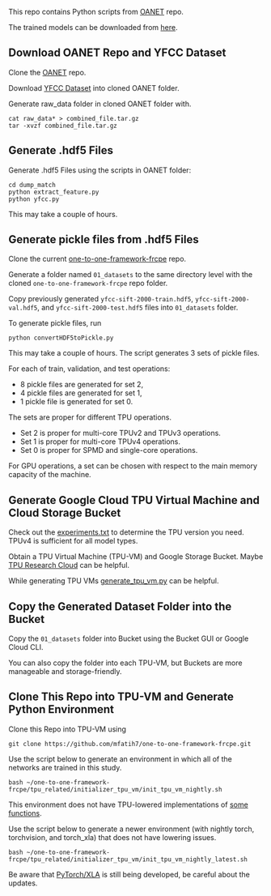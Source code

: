 This repo contains Python scripts from [OANET](https://github.com/zjhthu/OANet) repo.

The trained models can be downloaded from [here](https://drive.google.com/drive/folders/1j5z-FdzlgzZMB9qxcNyps2j61PjLYnqY?usp=sharing).

## Download OANET Repo and YFCC Dataset

Clone the [OANET](https://github.com/zjhthu/OANet) repo.

Download [YFCC Dataset](https://drive.google.com/drive/folders/1xrc6ZuCOGYwno1DEIfK-jbvZGqK4Oc79) into cloned OANET folder.

Generate raw_data folder in cloned OANET folder with.
```
cat raw_data* > combined_file.tar.gz
tar -xvzf combined_file.tar.gz
```
## Generate .hdf5 Files

Generate .hdf5 Files using the scripts in OANET folder:
```
cd dump_match
python extract_feature.py
python yfcc.py
```
This may take a couple of hours.

## Generate pickle files from .hdf5 Files

Clone the current [one-to-one-framework-frcpe](https://github.com/mfatih7/one-to-one-framework-frcpe) repo.

Generate a folder named `01_datasets` to the same directory level with the cloned `one-to-one-framework-frcpe` repo folder.

Copy previously generated `yfcc-sift-2000-train.hdf5`, `yfcc-sift-2000-val.hdf5`, and `yfcc-sift-2000-test.hdf5` files into `01_datasets` folder.

To generate pickle files, run

```
python convertHDF5toPickle.py
```

This may take a couple of hours.
The script generates 3 sets of pickle files.

For each of train, validation, and test operations:
- 8 pickle files are generated for set 2,
- 4 pickle files are generated for set 1,
- 1 pickle file is generated for set 0.

The sets are proper for different TPU operations.

- Set 2 is proper for multi-core TPUv2 and TPUv3 operations.
- Set 1 is proper for multi-core TPUv4 operations.
- Set 0 is proper for SPMD and single-core operations.

For GPU operations, a set can be chosen with respect to the main memory capacity of the machine.

## Generate Google Cloud TPU Virtual Machine and Cloud Storage Bucket

Check out the [experiments.txt](https://drive.google.com/drive/folders/1jcBMZOKO3KTIlhfHuFwYWJCSY2RIYuKO) to determine the TPU version you need. TPUv4 is sufficient for all model types.

Obtain a TPU Virtual Machine (TPU-VM) and Google Storage Bucket. Maybe [TPU Research Cloud](https://sites.research.google/trc/about/) can be helpful.

While generating TPU VMs [generate_tpu_vm.py](https://github.com/mfatih7/one-to-one-framework-frcpe/blob/main/tpu_related/generate_tpu_vm/generate_tpu_vm.py) can be helpful.

## Copy the Generated Dataset Folder into the Bucket

Copy the `01_datasets` folder into Bucket using the Bucket GUI or Google Cloud CLI.

You can also copy the folder into each TPU-VM, but Buckets are more manageable and storage-friendly.

## Clone This Repo into TPU-VM and Generate Python Environment

Clone this Repo into TPU-VM using

```
git clone https://github.com/mfatih7/one-to-one-framework-frcpe.git
```

Use the script below to generate an environment in which all of the networks are trained in this study.

```
bash ~/one-to-one-framework-frcpe/tpu_related/initializer_tpu_vm/init_tpu_vm_nightly.sh
```

This environment does not have TPU-lowered implementations of [some functions](https://github.com/pytorch/xla/issues/6017).

Use the script below to generate a newer environment (with nightly torch, torchvision, and torch_xla) that does not have lowering issues.

```
bash ~/one-to-one-framework-frcpe/tpu_related/initializer_tpu_vm/init_tpu_vm_nightly_latest.sh
```

Be aware that [PyTorch/XLA](https://github.com/pytorch/xla) is still being developed, be careful about the updates.








